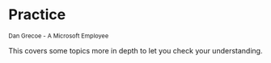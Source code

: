 # Practice
<sub>Dan Grecoe - A Microsoft Employee </sub>

This covers some topics more in depth to let you check your understanding. 